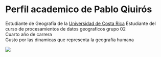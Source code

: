 # Perfil academico de Pablo Qiuirós
Estudiante de Geografía de la [Universidad de Costa Rica](https://www.ucr.ac.cr/)
Estudiante del curso de procesamientos de datos geograficos grupo 02  
Cuarto año de carrera  
Gusto por las dinamicas que representa la geografía humana    

![](https://www.caracteristicas.co/wp-content/uploads/2017/07/geografia-1-e1571191548230.jpg)

